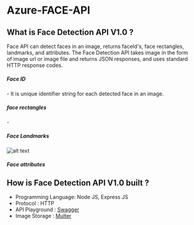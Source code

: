 # Azure-FACE-API

<h2> What is Face Detection API V1.0 ? </h2>

Face API can detect faces in an image, returns faceId's, face rectangles, landmarks, and attributes. The Face Detection API takes image in the form of image url or image file and returns JSON responses, and uses standard HTTP response codes. 

<h5> Face ID </h5> - It is unique identifier string for each detected face in an image. 

<h5> face rectangles </h5> - 

<h5> Face Landmarks </h5> 

![alt text](https://github.com/Divya-Sri-Sanaganapalli/Azure-FACE-API/blob/main/FaceLandmarks.png)

<h5> Face attributes </h5> 

<h2> How is Face Detection API V1.0 built ?</h2>
 
 - Programming Language: Node JS, Express JS 
 - Protocol : HTTP 
 - API Playground : [Swagger](https://swagger.io/)
 - Image Storage : [Multer](https://www.npmjs.com/package/multer) 
 
 
